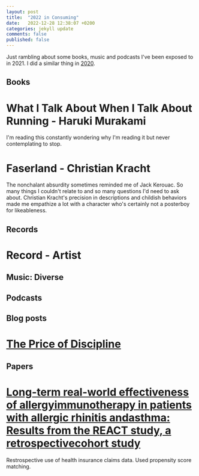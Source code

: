 ```yaml
---
layout: post
title:  "2022 in Consuming"
date:   2022-12-28 12:38:07 +0200
categories: jekyll update
comments: false
published: false
---
```

Just rambling about some books, music and podcasts I've been exposed to in 2021. I did a similar thing in [2020](http://kevinkle.in/jekyll/update/2021/01/01/2020_consuming.html).

## Books

# What I Talk About When I Talk About Running - Haruki Murakami
I'm reading this constantly wondering why I'm reading it but never contemplating to stop.

# Faserland - Christian Kracht
The nonchalant absurdity sometimes reminded me of Jack Kerouac. So many things I couldn't relate to and so many questions I'd need to ask about. Christian Kracht's precision in descriptions and childish behaviors made me empathize a lot with a character who's certainly not a posterboy for likeableness.

## Records

# Record - Artist

## Music: Diverse

## Podcasts

## Blog posts

# [The Price of Discipline](https://perell.com/essay/the-price-of-discipline/)

## Papers
# [Long-term real-world effectiveness of allergyimmunotherapy in patients with allergic rhinitis andasthma: Results from the REACT study, a retrospectivecohort study](https://reader.elsevier.com/reader/sd/pii/S2666776221002611?token=7DF5AAF0C5341049C1C2894B9DBE53B0F117CE47A2581AECB729E6FEF3B4287387A8042B06A0383C198B9CDEBCC74D7F&originRegion=eu-west-1&originCreation=20220102154029)

Restrospective use of health insurance claims data. Used propensity score matching.
